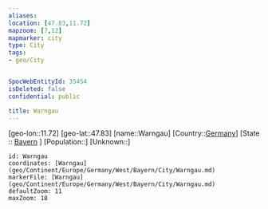 ```yaml
---
aliases: 
location: [47.83,11.72]
mapzoom: [7,12] 
mapmarker: city 
type: City
tags:
- geo/City


SpocWebEntityId: 35454
isDeleted: false
confidential: public

title: Warngau
---
```

[geo-lon::11.72]
[geo-lat::47.83]
[name::Warngau]
[Country::[Germany](geo/Continent/Europe/Germany.md)]
[State :: [Bayern](geo/Continent/Europe/Germany/West/Bayern.md) ]
[Population::]
[Unknown::]


```leaflet
id: Warngau
coordinates: [Warngau](geo/Continent/Europe/Germany/West/Bayern/City/Warngau.md)
markerFile: [Warngau](geo/Continent/Europe/Germany/West/Bayern/City/Warngau.md)
defaultZoom: 11 
maxZoom: 18
```


